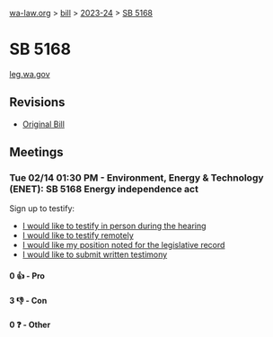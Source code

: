 [wa-law.org](/) > [bill](/bill/) > [2023-24](/bill/2023-24/) > [SB 5168](/bill/2023-24/sb/5168/)

# SB 5168
[leg.wa.gov](https://app.leg.wa.gov/billsummary?BillNumber=5168&Year=2023&Initiative=false)

## Revisions
* [Original Bill](1/)

## Meetings
### Tue 02/14 01:30 PM - Environment, Energy & Technology (ENET): SB 5168 Energy independence act
Sign up to testify:
* [I would like to testify in person during the hearing](https://app.leg.wa.gov/csi/Testifier/Add?chamber=House&mId=30758&aId=151479&caId=21466&tId=1)
* [I would like to testify remotely](https://app.leg.wa.gov/csi/Testifier/Add?chamber=House&mId=30758&aId=151479&caId=21466&tId=2)
* [I would like my position noted for the legislative record](https://app.leg.wa.gov/csi/Testifier/Add?chamber=House&mId=30758&aId=151479&caId=21466&tId=3)
* [I would like to submit written testimony](https://app.leg.wa.gov/csi/Testifier/Add?chamber=House&mId=30758&aId=151479&caId=21466&tId=4)

#### 0 👍 - Pro

#### 3 👎 - Con

#### 0 ❓ - Other
